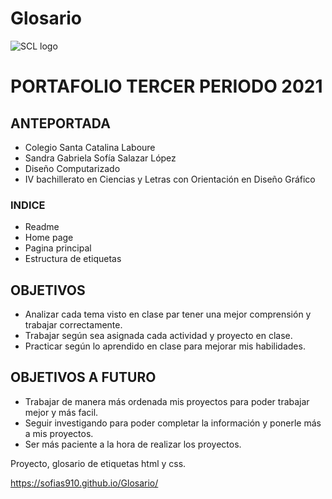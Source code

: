 # Glosario
![SCL logo](https://user-images.githubusercontent.com/79658708/127585904-5c8a3aff-68f3-4a5c-822f-a17cd40f943b.png)

# PORTAFOLIO TERCER PERIODO 2021



## ANTEPORTADA


* Colegio Santa Catalina Laboure
* Sandra Gabriela Sofía Salazar López
* Diseño Computarizado
* IV bachillerato en Ciencias y Letras con Orientación en Diseño Gráfico




### INDICE

* Readme
* Home page
* Pagina principal
* Estructura de etiquetas






## OBJETIVOS


* Analizar cada tema visto en clase par tener una mejor comprensión y trabajar correctamente.
* Trabajar según sea asignada cada actividad y proyecto en clase.
* Practicar según lo aprendido en clase para mejorar mis habilidades.





## OBJETIVOS A FUTURO


* Trabajar de manera más ordenada mis proyectos para poder trabajar mejor y más facil.
* Seguir investigando para poder completar la información y ponerle más a mis proyectos.
* Ser más paciente a la hora de realizar los proyectos.



Proyecto, glosario de etiquetas html y css.

 https://sofias910.github.io/Glosario/
